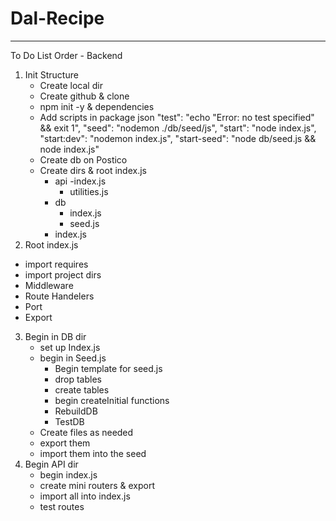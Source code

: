 # Dal-Recipe

---

To Do List Order - Backend

1. Init Structure
   - Create local dir
   - Create github & clone
   - npm init -y & dependencies
   - Add scripts in package json
     "test": "echo \"Error: no test specified\" && exit 1",
     "seed": "nodemon ./db/seed/js",
     "start": "node index.js",
     "start:dev": "nodemon index.js",
     "start-seed": "node db/seed.js && node index.js"
   - Create db on Postico
   - Create dirs & root index.js
     - api
       -index.js
       - utilities.js
     - db
       - index.js
       - seed.js
     - index.js
2. Root index.js

- import requires
- import project dirs
- Middleware
- Route Handelers
- Port
- Export

3. Begin in DB dir
   - set up Index.js
   - begin in Seed.js
     - Begin template for seed.js
     - drop tables
     - create tables
     - begin createInitial functions
     - RebuildDB
     - TestDB
   - Create files as needed
   - export them
   - import them into the seed
4. Begin API dir
   - begin index.js
   - create mini routers & export
   - import all into index.js
   - test routes
